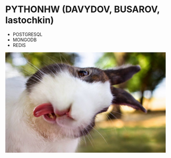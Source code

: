 # PYTHONHW (DAVYDOV, BUSAROV, lastochkin)

- POSTGRESQL
- MONGODB
- REDIS

![KROLIK](/img/qwe5.jpg)
